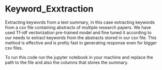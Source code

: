 # Keyword_Exxtraction
Extracting keywords from a text summary,  in this case extracting keywords from a csv file containing abstracts of multiple research papers.
We have used Tf-idf vectorization pre-trained model and fine tuned it according to our needs to extract keywords from the abstracts stored in our csv file.
This method is effective and is pretty fast in generating response even for bigger csv files.

To run this code run the jupyter notebook in your machine and replace the path to the file and also the columns that stores the summary.
